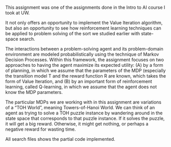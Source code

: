 This assignment was one of the assignments done in the Intro to AI course I took at UW.

It not only offers an opportunity to implement the Value Iteration algorithm, but also an opportunity to see how reinforcement learning techniques can be applied to problem solving of the sort we studied earlier with state-space search.

The interactions between a problem-solving agent and its problem-domain environment are modeled probabilistically using the technique of Markov Decision Processes. Within this framework, 
the assignment focuses on two approaches to having the agent maximize its expected utility: (A) by a form of planning, in which we assume that the parameters of the MDP (especially the transition model 
T and the reward function R are known, 
which takes the form of Value Iteration, and (B) by an important form of reinforcement learning, called Q-learning, in which we assume that the agent does not know the MDP parameters.

The particular MDPs we are working with in this assignment are variations of a “TOH World”, meaning Towers-of-Hanoi World. We can think of an agent as trying to solve a TOH puzzle instance by wandering around in the state space that corresponds to that puzzle instance. If it solves the puzzle, it will get a big reward. Otherwise, it might get nothing, or perhaps a negative reward for wasting time. 

All search files shows the partial code implemented.
